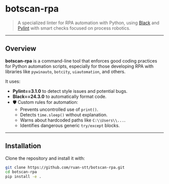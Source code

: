 # botscan-rpa

> A specialized linter for RPA automation with Python, using [Black](https://black.readthedocs.io/) and [Pylint](https://pylint.readthedocs.io/) with smart checks focused on process robotics.

---

## Overview

**botscan-rpa** is a command-line tool that enforces good coding practices for Python automation scripts, especially for those developing RPA with libraries like `pywinauto`, `botcity`, `uiautomation`, and others.

It uses:

- **Pylint==3.1.0** to detect style issues and potential bugs.
- **Black==24.3.0** to automatically format code.
- 🛡️ Custom rules for automation:
  - Prevents uncontrolled use of `print()`.
  - Detects `time.sleep()` without explanation.
  - Warns about hardcoded paths like `C:\\Users\\...`.
  - Identifies dangerous generic `try/except` blocks.

---

## Installation

Clone the repository and install it with:

```bash
git clone https://github.com/ruan-stt/botscan-rpa.git
cd botscan-rpa
pip install -e .